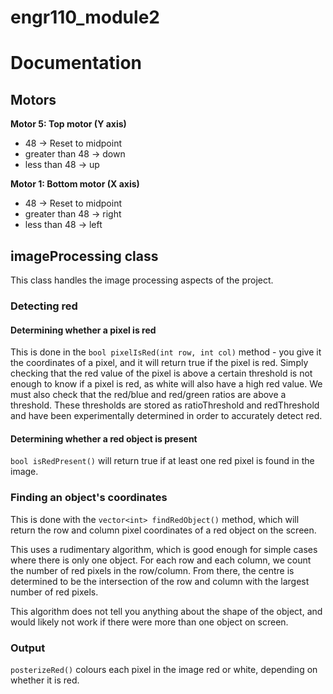 # engr110_module2

# Documentation

## Motors

**Motor 5: Top motor (Y axis)**

- 48 -> Reset to midpoint
- greater than 48 -> down
- less than 48 -> up

**Motor 1: Bottom motor (X axis)**

- 48 -> Reset to midpoint
- greater than 48 -> right
- less than 48 -> left

## imageProcessing class

This class handles the image processing aspects of the project.

### Detecting red

#### Determining whether a pixel is red

This is done in the `bool pixelIsRed(int row, int col)` method - you give it the coordinates of a pixel, and it will return true if the pixel is red. Simply checking that the red value of the pixel is above a certain threshold is not enough to know if a pixel is red, as white will also have a high red value. We must also check that the red/blue and red/green ratios are above a threshold. These thresholds are stored as ratioThreshold and redThreshold and have been experimentally determined in order to accurately detect red.

#### Determining whether a red object is present
 
`bool isRedPresent()` will return true if at least one red pixel is found in the image.

### Finding an object's coordinates

This is done with the `vector<int> findRedObject()` method, which will return the row and column pixel coordinates of a red object on the screen.

This uses a rudimentary algorithm, which is good enough for simple cases where there is only one object. For each row and each column, we count the number of red pixels in the row/column. From there, the centre is determined to be the intersection of the row and column with the largest number of red pixels.

This algorithm does not tell you anything about the shape of the object, and would likely not work if there were more than one object on screen.

### Output

`posterizeRed()` colours each pixel in the image red or white, depending on whether it is red.
